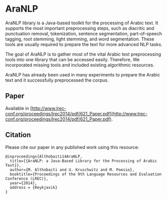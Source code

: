 # AraNLP

AraNLP library is a Java-based toolkit for the processing of Arabic text. It supports the most important preprocessing steps, such as diacritic and punctuation removal, tokenization, sentence segmentation, part-of-speech tagging, root stemming, light stemming, and word segmentation. These tools are usually required to prepare the text for more advanced NLP tasks.

The goal of AraNLP is to gather most of the vital Arabic text preprocessing tools into one library that can be accessed easily. Therefore, We incorporated missing tools and included existing algorithmic resources.

AraNLP has already been used in many experiments to prepare the Arabic text and it successfully preprocessed the corpus.

## Paper
Available in [http://www.lrec-conf.org/proceedings/lrec2014/pdf/621_Paper.pdf](http://www.lrec-conf.org/proceedings/lrec2014/pdf/621_Paper.pdf).

## Citation

Please cite our paper in any published work using this resource:
```
@inproceedings{Althobaiti14AraNLP,
  title={{AraNLP: a Java-Based Library for the Processing of Arabic Text}},  
  author={M. Althobaiti and U. Kruschwitz and M. Poesio},
  booktitle={Proceedings of the 9th Language Resources and Evaluation Conference (LREC)},
  year={2014},
  address = {Reykjavik}
}

